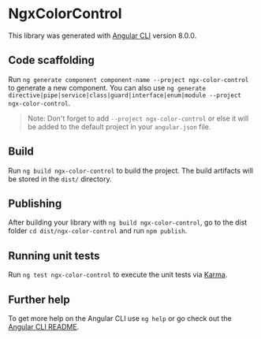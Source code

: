 # NgxColorControl

This library was generated with [Angular CLI](https://github.com/angular/angular-cli) version 8.0.0.

## Code scaffolding

Run `ng generate component component-name --project ngx-color-control` to generate a new component. You can also use `ng generate directive|pipe|service|class|guard|interface|enum|module --project ngx-color-control`.
> Note: Don't forget to add `--project ngx-color-control` or else it will be added to the default project in your `angular.json` file. 

## Build

Run `ng build ngx-color-control` to build the project. The build artifacts will be stored in the `dist/` directory.

## Publishing

After building your library with `ng build ngx-color-control`, go to the dist folder `cd dist/ngx-color-control` and run `npm publish`.

## Running unit tests

Run `ng test ngx-color-control` to execute the unit tests via [Karma](https://karma-runner.github.io).

## Further help

To get more help on the Angular CLI use `ng help` or go check out the [Angular CLI README](https://github.com/angular/angular-cli/blob/master/README.md).
